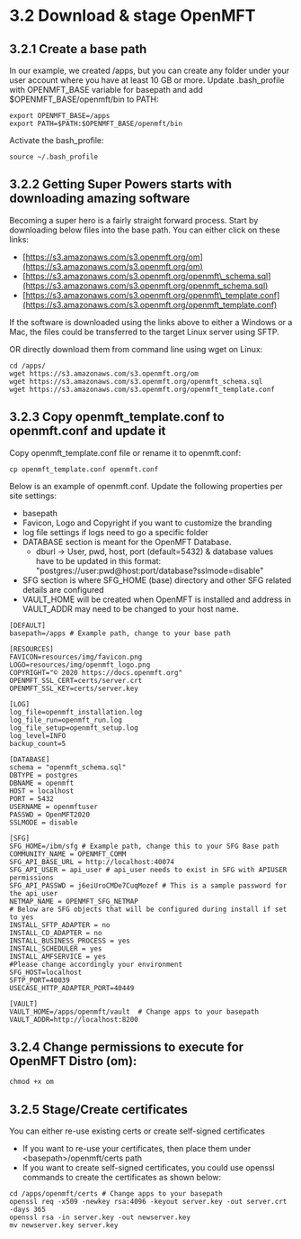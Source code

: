 # 3.2 Download & stage OpenMFT

## 3.2.1 Create a base path

In our example, we created /apps, but you can create any folder under your user account where you have at least 10 GB or more.  Update .bash\_profile with OPENMFT\_BASE variable for basepath and add $OPENMFT\_BASE/openmft/bin to PATH:

```text
export OPENMFT_BASE=/apps
export PATH=$PATH:$OPENMFT_BASE/openmft/bin
```

Activate the bash\_profile:

```text
source ~/.bash_profile
```

## 3.2.2 Getting Super Powers starts with downloading amazing software

Becoming a super hero is a fairly straight forward process.  Start by downloading below files into the base path.  You can either click on these links:

* [https://s3.amazonaws.com/s3.openmft.org/om](https://s3.amazonaws.com/s3.openmft.org/om)
* [https://s3.amazonaws.com/s3.openmft.org/openmft\_schema.sql](https://s3.amazonaws.com/s3.openmft.org/openmft_schema.sql)
* [https://s3.amazonaws.com/s3.openmft.org/openmft\_template.conf](https://s3.amazonaws.com/s3.openmft.org/openmft_template.conf)

If the software is downloaded using the links above to either a Windows or a Mac, the files could be transferred to the target Linux server using SFTP. 

OR directly download them from command line using wget on Linux:

```text
cd /apps/
wget https://s3.amazonaws.com/s3.openmft.org/om
wget https://s3.amazonaws.com/s3.openmft.org/openmft_schema.sql
wget https://s3.amazonaws.com/s3.openmft.org/openmft_template.conf
```



##  3.2.3 Copy openmft\_template.conf to openmft.conf and update it

Copy openmft\_template.conf file or rename it to openmft.conf:

```text
cp openmft_template.conf openmft.conf
```

Below is an example of openmft.conf.  Update the following properties per site settings:

* basepath
* Favicon, Logo and Copyright if you want to customize the branding 
* log file settings if logs need to go a specific folder
* DATABASE section is meant for the OpenMFT Database.  
  * dburl -&gt; User, pwd, host, port \(default=5432\) & database values have to be updated in this format: "postgres://user:pwd@host:port/database?sslmode=disable" 
* SFG section is where SFG\_HOME \(base\) directory and other SFG related details are configured
* VAULT\_HOME will be created when OpenMFT is installed and address in VAULT\_ADDR may need to be changed to  your host name.

 

```
[DEFAULT]
basepath=/apps # Example path, change to your base path

[RESOURCES]
FAVICON=resources/img/favicon.png
LOGO=resources/img/openmft_logo.png
COPYRIGHT="© 2020 https://docs.openmft.org"
OPENMFT_SSL_CERT=certs/server.crt
OPENMFT_SSL_KEY=certs/server.key

[LOG]
log_file=openmft_installation.log
log_file_run=openmft_run.log
log_file_setup=openmft_setup.log
log_level=INFO
backup_count=5

[DATABASE]
schema = "openmft_schema.sql"
DBTYPE = postgres
DBNAME = openmft
HOST = localhost
PORT = 5432
USERNAME = openmftuser
PASSWD = OpenMFT2020
SSLMODE = disable

[SFG]
SFG_HOME=/ibm/sfg # Example path, change this to your SFG Base path
COMMUNITY_NAME = OPENMFT_COMM 
SFG_API_BASE_URL = http://localhost:40074 
SFG_API_USER = api_user # api_user needs to exist in SFG with APIUSER permissions
SFG_API_PASSWD = j6eiUroCMDe7CuqMozef # This is a sample password for the api_user
NETMAP_NAME = OPENMFT_SFG_NETMAP
# Below are SFG objects that will be configured during install if set to yes
INSTALL_SFTP_ADAPTER = no
INSTALL_CD_ADAPTER = no
INSTALL_BUSINESS_PROCESS = yes
INSTALL_SCHEDULER = yes
INSTALL_AMFSERVICE = yes
#Please change accordingly your environment
SFG_HOST=localhost
SFTP_PORT=40039
USECASE_HTTP_ADAPTER_PORT=40449

[VAULT]
VAULT_HOME=/apps/openmft/vault  # Change apps to your basepath
VAULT_ADDR=http://localhost:8200
```

## 3.2.4 Change permissions to execute for OpenMFT Distro \(om\):

```text
chmod +x om
```

## 3.2.5 Stage/Create certificates

You can either re-use existing certs or create self-signed certificates

* If you want to re-use your certificates, then place them under &lt;basepath&gt;/openmft/certs path
* If you want to create self-signed certificates, you could use openssl commands to create the certificates as shown below:

```text
cd /apps/openmft/certs # Change apps to your basepath
openssl req -x509 -newkey rsa:4096 -keyout server.key -out server.crt -days 365
openssl rsa -in server.key -out newserver.key
mv newserver.key server.key
```







